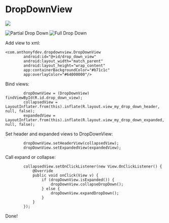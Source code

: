 # DropDownView

[![](https://jitpack.io/v/AnthonyFermin/DropDownView.svg)](https://jitpack.io/#AnthonyFermin/DropDownView)

![Partial Drop Down](https://media.giphy.com/media/26FmQTErmydlNAvks/giphy.gif) ![Full Drop Down](https://media.giphy.com/media/3oKIPeHezv11Zk6y5i/giphy.gif)

Add view to xml:
```
<com.anthonyfdev.dropdownview.DropDownView
        android:id="@+id/drop_down_view"
        android:layout_width="match_parent"
        android:layout_height="wrap_content"
        app:containerBackgroundColor="#b71c1c"
        app:overlayColor="#64000000"/>
```

Bind views:
```
        dropDownView = (DropDownView) findViewById(R.id.drop_down_view);
        collapsedView = LayoutInflater.from(this).inflate(R.layout.view_my_drop_down_header, null, false);
        expandedView = LayoutInflater.from(this).inflate(R.layout.view_my_drop_down_expanded, null, false);
```

Set header and expanded views to DropDownView:
```
        dropDownView.setHeaderView(collapsedView);
        dropDownView.setExpandedView(expandedView);
```

Call expand or collapse:
```
        collapsedView.setOnClickListener(new View.OnClickListener() {
            @Override
            public void onClick(View v) {
                if (dropDownView.isExpanded()) {
                    dropDownView.collapseDropDown();
                } else {
                    dropDownView.expandDropDown();
                }
            }
        });
```

Done!
